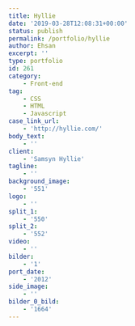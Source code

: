 ```yaml
---
title: Hyllie
date: '2019-03-28T12:08:31+00:00'
status: publish
permalink: /portfolio/hyllie
author: Ehsan
excerpt: ''
type: portfolio
id: 261
category:
    - Front-end
tag:
    - CSS
    - HTML
    - Javascript
case_link_url:
    - 'http://hyllie.com/'
body_text:
    - ''
client:
    - 'Samsyn Hyllie'
tagline:
    - ''
background_image:
    - '551'
logo:
    - ''
split_1:
    - '550'
split_2:
    - '552'
video:
    - ''
bilder:
    - '1'
port_date:
    - '2012'
side_image:
    - ''
bilder_0_bild:
    - '1664'
---
```

<!DOCTYPE html PUBLIC "-//W3C//DTD HTML 4.0 Transitional//EN" "http://www.w3.org/TR/REC-html40/loose.dtd">
<?xml encoding="UTF-8">
